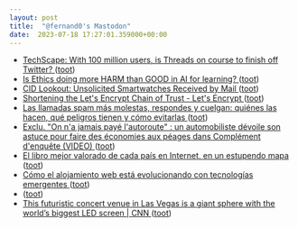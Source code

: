 ```yaml
---
layout: post
title:  "@fernand0's Mastodon"
date:  2023-07-18 17:27:01.359000+00:00
---
```

*  [TechScape: With 100 million users, is Threads on course to finish off Twitter? ](https://www.theguardian.com/technology/2023/jul/11/techscape-meta-threads-twitte) ([toot](https://mastodon.social/@fernand0/110736259242944569))
*  [Is Ethics doing more HARM than GOOD in AI for learning? ](http://donaldclarkplanb.blogspot.com/2023/07/ethics-ai-and-moral-high-horses-6.htm) ([toot](https://mastodon.social/@fernand0/110735927496952388))
*  [CID Lookout: Unsolicited Smartwatches Received by Mail ](https://www.cid.army.mil/Media/Press-Center/Article-Display/Article/3429159/cid-lookout-unsolicited-smartwatches-received-by-mail/http%3A%2F%2Fwww.cid.army.mil%2FMedia%2FPress-Center%2FArticle-Display%2FArticle%2F3429159%2Fcid-lookout-unsolicited-smartwatches-received-by-mail%2) ([toot](https://mastodon.social/@fernand0/110735768961452684))
*  [Shortening the Let's Encrypt Chain of Trust -  Let's Encrypt ](https://letsencrypt.org/2023/07/10/cross-sign-expiration.htm) ([toot](https://mastodon.social/@fernand0/110735603512997200))
*  [Las llamadas spam más molestas, respondes y cuelgan: quiénes las hacen, qué peligros tienen y cómo evitarlas ](https://www.xatakandroid.com/seguridad/te-llaman-telefono-coges-cuelgan-quienes-hacen-estas-llamadas-que-peligros-tiene) ([toot](https://mastodon.social/@fernand0/110734923100074671))
*  [Exclu. "On n'a jamais payé l'autoroute" : un automobiliste dévoile son astuce pour faire des économies aux péages dans Complément d'enquête (VIDEO) ](https://www.programme-tv.net/news/tv/330819-exclu-on-na-jamais-paye-lautoroute-un-automobiliste-devoile-son-astuce-pour-faire-des-economies-aux-peages-dans-complement-denquete-video) ([toot](https://mastodon.social/@fernand0/110734659445254752))
*  [El libro mejor valorado de cada país en Internet, en un estupendo mapa ](https://www.xataka.com/magnet/libro-mejor-valorado-cada-pais-internet-estupendo-map) ([toot](https://mastodon.social/@fernand0/110734311660005125))
*  [Cómo el alojamiento web está evolucionando con tecnologías emergentes ](https://wwwhatsnew.com/2023/07/10/como-el-alojamiento-web-esta-evolucionando-con-tecnologias-emergentes) ([toot](https://mastodon.social/@fernand0/110734194141931612))
*  [ ](https://tuiter.rocks/@Nanafugitiva) ([toot](https://mastodon.social/@fernand0/110734056643210501))
*  [This futuristic concert venue in Las Vegas is a giant sphere with the world’s biggest LED screen \| CNN  ](https://edition.cnn.com/2023/07/05/travel/msg-sphere-las-vegas-venue-cec/index.html) ([toot](https://mastodon.social/@fernand0/110733825012761851))
